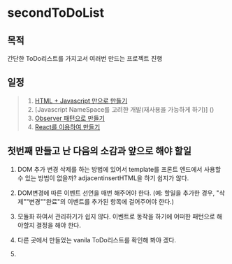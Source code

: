 # secondToDoList

## 목적 
간단한 ToDo리스트를 가지고서 여러번 만드는 프로젝트 진행


## 일정 
>1. [HTML + Javascript 만으로 만들기](https://github.com/breakstorm/secondToDoList/projects/1)
>2. [Javascript NameSpace를 고려한 개발(재사용을 가능하게 하기)] ()
>3. [Observer 패턴으로 만들기]()
>4. [React를 이용하여 만들기]()


## 첫번째 만들고 난 다음의 소감과 앞으로 해야 할일
1. DOM 추가 변경 삭제를 하는 방법에 있어서 template를 프론트 엔드에서 사용할 수 있는 방법이 없을까? adjacentinsertHTML을 하기 쉽지가 않다.

2. DOM변경에 따른 이벤트 선언을 매번 해주어야 한다.
(예: 할일을 추가한 경우, "삭제""변경""완료"의 이벤트를 추가된 항목에 걸어주어야 한다.)

3. 모듈화 하여서 관리하기가 쉽지 않다. 이벤트로 동작을 하기에 어떠한 패턴으로 해야할지 결정을 해야 한다.

4. 다른 곳에서 만들었는 vanila ToDo리스트를 확인해 봐야 겠다.
5. 